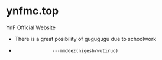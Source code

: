 # ynfmc.top
YnF Official Website

- There is a great posibility of gugugugu due to schoolwork
-                   ---mmddez(nigesb/wutiruo)
